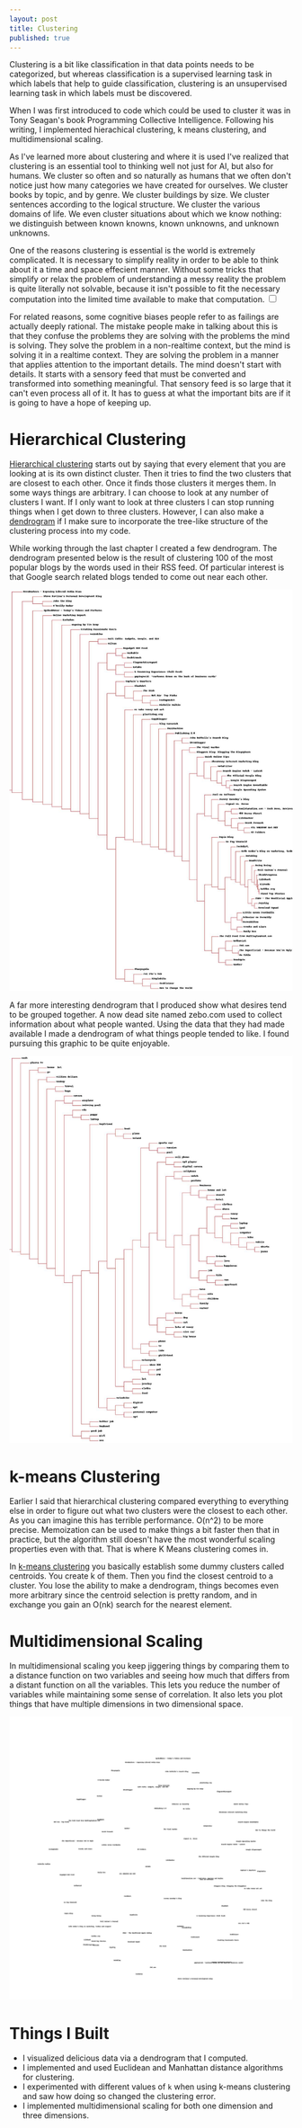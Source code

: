 ```yaml
---
layout: post
title: Clustering
published: true
---
```


Clustering is a bit like classification in that data points needs to be 
categorized, but whereas classification is a supervised learning task in 
which labels that help to guide classification, clustering is an unsupervised 
learning task in which labels must be discovered.

When I was first introduced to code which could be used to cluster it was 
in Tony Seagan's book Programming Collective Intelligence. Following his 
writing, I implemented hierachical clustering, k means clustering, and 
multidimensional scaling.

As I've learned more about clustering and where it is used I've realized 
that clustering is an essential tool to thinking well not just for AI, but 
also for humans. We cluster so often and so naturally as humans that we 
often don't notice just how many categories we have created for ourselves. 
We cluster books by topic, and by genre. We cluster buildings by size. We 
cluster sentences according to the logical structure. We cluster the various 
domains of life. We even cluster situations about which we know nothing: 
we distinguish between known knowns, known unknowns, and unknown unknowns. 

<div class="p">
One of the reasons clustering is essential is the world is extremely 
complicated. It is necessary to simplify reality in order to be able to 
think about it a time and space effecient manner. Without some tricks 
that simplify or relax the problem of understanding a messy reality 
the problem is quite literally not solvable, because it isn't possible to 
fit the necessary computation into the limited time available to make that 
computation.<label for="sn-biases" class="margin-toggle sidenote-number"></label>
  <input type="checkbox"
        id="sn-biases"
        class="margin-toggle"/>

  <div class="sidenote">
    <p>
      For related reasons, some cognitive biases people refer to as failings are 
      actually deeply rational. The mistake people make in talking about this is 
      that they confuse the problems they are solving with the problems the mind 
      is solving. They solve the problem in a non-realtime context, but the mind 
      is solving it in a realtime context. They are solving the problem in a 
      manner that applies attention to the important details. The mind doesn't 
      start with details. It starts with a sensory feed that must be converted 
      and transformed into something meaningful. That sensory feed is so large 
      that it can't even process all of it. It has to guess at what the important 
      bits are if it is going to have a hope of keeping up.
    </p>
  </div>
</div>

# Hierarchical Clustering

[Hierarchical clustering][1] starts out by saying that every element that you
are looking at is its own distinct cluster. Then it tries to find the two
clusters that are closest to each other. Once it finds those clusters it merges
them. In some ways things are arbitrary. I can choose to look at any number of
clusters I want. If I only want to look at three clusters I can stop
running things when I get down to three clusters. However, I can also make a
[dendrogram][2] if I make sure to incorporate the tree-like structure of the
clustering process into my code.

While working through the last chapter I created a few dendrogram. The
dendrogram presented below is the result of clustering 100 of the most popular
blogs by the words used in their RSS feed. Of particular interest is that
Google search related blogs tended to come out near each other.

![Dendrogram of Blog Clustering by Word Use][3]

A far more interesting dendrogram that I produced show what desires tend to be
grouped together. A now dead site named zebo.com used to collect information
about what people wanted. Using the data that they had made available I made a
dendrogram of what things people tended to like. I found pursuing this graphic
to be quite enjoyable.

![Dendrogram of Desires by Shared Desires][4]

# k-means Clustering

Earlier I said that hierarchical clustering compared everything to everything
else in order to figure out what two clusters were the closest to each other.
As you can imagine this has terrible performance. O(n^2) to be more precise.
Memoization can be used to make things a bit faster then that in practice, but
the algorithm still doesn't have the most wonderful scaling properties even
with that. That is where K Means clustering comes in.

In [k-means clustering][5] you basically establish some dummy clusters called
centroids. You create k of them. Then you find the closest centroid to a
cluster. You lose the ability to make a dendrogram, things becomes even more
arbitrary since the centroid selection is pretty random, and in exchange you
gain an O(nk) search for the nearest element.

# Multidimensional Scaling

In multidimensional scaling you keep jiggering things by comparing them to a
distance function on two variables and seeing how much that differs from a
distant function on all the variables. This lets you reduce the number of
variables while maintaining some sense of correlation. It also lets you plot
things that have multiple dimensions in two dimensional space.

![Blogs By Scaled Down Word Count Feature Vector][6]

# Things I Built

- I visualized delicious data via a dendrogram that I computed.
- I implemented and used Euclidean and Manhattan distance algorithms for clustering.
- I experimented with different values of `k` when using k-means clustering and
  saw how doing so changed the clustering error.
- I implemented multidimensional scaling for both one dimension and three dimensions.

[1]: https://en.wikipedia.org/wiki/Hierarchical_clustering
[2]: http://en.wikipedia.org/wiki/Dendrogram
[3]: /img/collective-cluster/dend1.jpg "Dendrogram of Blog Clustering by Word Use"
[4]: /img/collective-cluster/dend2.jpg "Dendrogram of Desires by Shared Desires"
[5]: https://en.wikipedia.org/wiki/K-means_clustering
[6]: /img/collective-cluster/scaled.jpg "Blogs Scaled Down"
